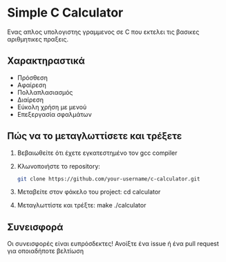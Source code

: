 # Simple C Calculator

Ενας απλος υπολογιστης γραμμενος σε C που εκτελει τις βασικες αριθμητικες πραξεις.

## Χαρακτηραστικά

- Πρόσθεση
- Αφαίρεση
- Πολλαπλασιασμός
- Διαίρεση
- Εύκολη χρήση με μενού
- Επεξεργασία σφαλμάτων

## Πώς να το μεταγλωττίσετε και τρέξετε

1. Βεβαιωθείτε ότι έχετε εγκατεστημένο τον gcc compiler
2. Κλωνοποιήστε το repository:
   ```bash
   git clone https://github.com/your-username/c-calculator.git

3. Μεταβείτε στον φάκελο του project:
cd calculator

4. Μεταγλωττίστε και τρέξτε:
make
./calculator

## Συνεισφορά

Οι συνεισφορές είναι ευπρόσδεκτες!
Ανοίξτε ένα issue ή ένα pull request για οποιαδήποτε βελτίωση